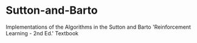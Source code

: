 # Sutton-and-Barto
Implementations of the Algorithms in the Sutton and Barto 'Reinforcement Learning - 2nd Ed.' Textbook
